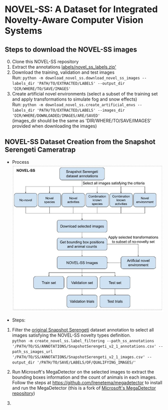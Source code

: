 # NOVEL-SS: A Dataset for Integrated Novelty-Aware Computer Vision Systems 

## Steps to download the NOVEL-SS images
0. Clone this NOVEL-SS repository
1. Extract the annotations [labels/novel_ss_labels.zip'](/labels/novel_ss_labels.zip)
2. Download the training, validation and test images  
   Run: `python -m download_novel_ss.download_novel_ss_images --labels_dir 'PATH/TO/EXTRACTED/LABELS' --output_dir 'DIR/WHERE/TO/SAVE/IMAGES'`
3. Create artificial novel environments (select a subset of the training set and apply transformations to simulate fog and snow effects)  
    Run: `python -m download_novel_ss.create_artificial_envs --labels_dir 'PATH/TO/EXTRACTED/LABELS' --images_dir 'DIR/WHERE/DOWNLOADED/IMAGES/ARE/SAVED'`  
    (images_dir should be the same as 'DIR/WHERE/TO/SAVE/IMAGES' provided when downloading the images)


## NOVEL-SS Dataset Creation from the Snapshot Serengeti Cameratrap
- Process
![NOVEL-SS Creation process](/create_novel_ss/NOVEL-SS_Flowchart.jpg)

- Steps:
1. Filter the [original Snapshot Serengeti](https://lila.science/datasets/snapshot-serengeti) dataset annotation to select all images satisfying the NOVEL-SS novelty types definition.  
`python -m create_novel_ss.label_filtering --path_ss_annotations '/PATH/TO/SS/ANNOTATIONS/SnapshotSerengeti_v2_1_annotations.csv' --path_ss_images_url '/PATH/TO/SS/ANNOTATIONS/SnapshotSerengeti_v2_1_images.csv' --output_dir '/PATH/TO/SAVE/LABELS/OF/QUALIFYING_IMAGES/'`

2. Run Microsoft's MegaDetector on the selected images to extract the bounding boxes information and the count of animals in each images. Follow the steps at https://github.com/Irenetema/megadetector to install and run the MegaDetector (this is a fork of [Microsoft's MegaDetector repository](https://github.com/microsoft/CameraTraps/tree/main/archive))

3. 





